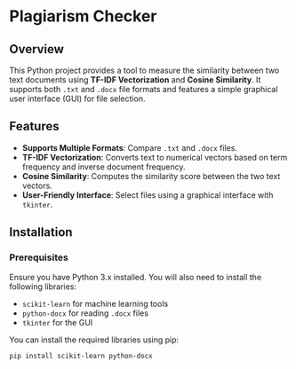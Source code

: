 # Plagiarism Checker

## Overview

This Python project provides a tool to measure the similarity between two text documents using **TF-IDF Vectorization** and **Cosine Similarity**. It supports both `.txt` and `.docx` file formats and features a simple graphical user interface (GUI) for file selection.

## Features

- **Supports Multiple Formats**: Compare `.txt` and `.docx` files.
- **TF-IDF Vectorization**: Converts text to numerical vectors based on term frequency and inverse document frequency.
- **Cosine Similarity**: Computes the similarity score between the two text vectors.
- **User-Friendly Interface**: Select files using a graphical interface with `tkinter`.

## Installation

### Prerequisites

Ensure you have Python 3.x installed. You will also need to install the following libraries:

- `scikit-learn` for machine learning tools
- `python-docx` for reading `.docx` files
- `tkinter` for the GUI

You can install the required libraries using pip:

```bash
pip install scikit-learn python-docx
